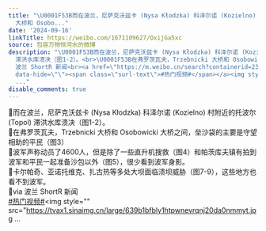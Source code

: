 ```yaml
---
title: "\U0001F53B而在波兰，尼萨克沃兹卡 (Nysa Kłodzka) 科泽尔诺 (Kozielno) 村附近的托波尔 (Topol) 滞洪水库溃决（图1-2）。\U0001F53B在弗罗茨瓦夫，Trzebnicki
  大桥和 Osobo..."
date: '2024-09-16'
linkTitle: https://weibo.com/1671109627/OxijGa5xc
source: 包容万物恒河水的微博
description: "\U0001F53B而在波兰，尼萨克沃兹卡 (Nysa Kłodzka) 科泽尔诺 (Kozielno) 村附近的托波尔 (Topol)
  滞洪水库溃决（图1-2）。<br>\U0001F53B在弗罗茨瓦夫，Trzebnicki 大桥和 Osobowicki 大桥之间，垒沙袋的主要是守望相助的平民（图3）<br>\U0001F53B波军声称动员了4600人，但是除了一些直升机搜救（图4）和帕茨库夫镇有拍到波军和平民一起准备沙包以外（图5），很少看到波军身影。<br>\U0001F53B卡尔帕奇、亚诺托维克、扎古热等多处大坝面临溃坝威胁（图7-9），这些地方也看不到波军。<br>\U0001F53Bvia
  波兰 ShortR 新闻<br><a href=\"https://m.weibo.cn/search?containerid=231522type%3D1%26t%3D10%26q%3D%23%E7%83%AD%E9%97%A8%E8%A7%86%E9%A2%91%23&amp;isnewpage=1\"
  data-hide=\"\"><span class=\"surl-text\">#热门视频#</span></a><img style=\"\" src=\"https://tvax1.sinaimg.cn/large/639b1bfbly1htpwnevrqnj20da0nmmyt.jpg
  ..."
disable_comments: true
---
```

🔻而在波兰，尼萨克沃兹卡 (Nysa Kłodzka) 科泽尔诺 (Kozielno) 村附近的托波尔 (Topol) 滞洪水库溃决（图1-2）。<br>🔻在弗罗茨瓦夫，Trzebnicki 大桥和 Osobowicki 大桥之间，垒沙袋的主要是守望相助的平民（图3）<br>🔻波军声称动员了4600人，但是除了一些直升机搜救（图4）和帕茨库夫镇有拍到波军和平民一起准备沙包以外（图5），很少看到波军身影。<br>🔻卡尔帕奇、亚诺托维克、扎古热等多处大坝面临溃坝威胁（图7-9），这些地方也看不到波军。<br>🔻via 波兰 ShortR 新闻<br><a href="https://m.weibo.cn/search?containerid=231522type%3D1%26t%3D10%26q%3D%23%E7%83%AD%E9%97%A8%E8%A7%86%E9%A2%91%23&amp;isnewpage=1" data-hide=""><span class="surl-text">#热门视频#</span></a><img style="" src="https://tvax1.sinaimg.cn/large/639b1bfbly1htpwnevrqnj20da0nmmyt.jpg ...